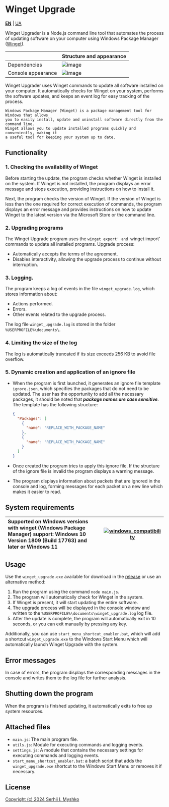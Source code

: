 # Winget Upgrade

**[EN](https://github.com/sergeiown/Winget_Upgrade/blob/main/readme.md)** | [UA](https://github.com/sergeiown/Winget_Upgrade/blob/main/readme_ua.md)

Winget Upgrader is a Node.js command line tool that automates the process of updating software on your computer using Windows Package Manager ([Winget](https://learn.microsoft.com/en-us/windows/package-manager/winget/)).

|  | Structure and appearance |
| --- | --- |
| Dependencies | ![image](https://github.com/user-attachments/assets/c0f0742d-666a-456a-9432-d6c593ceaaca) |
| Console appearance | ![image](https://github.com/user-attachments/assets/3bbe380f-55da-437d-aa43-f53ee7606ca0) |

Winget Upgrader uses Winget commands to update all software installed on your computer. It automatically checks for Winget on your system, performs the software updates, and keeps an event log for easy tracking of the process.

```
Windows Package Manager (Winget) is a package management tool for Windows that allows
you to easily install, update and uninstall software directly from the command line.
Winget allows you to update installed programs quickly and conveniently, making it
a useful tool for keeping your system up to date.
```

## Functionality

### 1. Checking the availability of Winget
Before starting the update, the program checks whether Winget is installed on the system. If Winget is not installed, the program displays an error message and stops execution, providing instructions on how to install it.

Next, the program checks the version of Winget. If the version of Winget is less than the one required for correct execution of commands, the program displays an error message and provides instructions on how to update Winget to the latest version via the Microsoft Store or the command line.

### 2. Upgrading programs
The Winget Upgrade program uses the `winget export' and `winget import' commands to update all installed programs. Upgrade process:
- Automatically accepts the terms of the agreement.
- Disables interactivity, allowing the upgrade process to continue without interruption.

### 3. Logging.
The program keeps a log of events in the file `winget_upgrade.log`, which stores information about:
- Actions performed.
- Errors.
- Other events related to the upgrade process.

The log file `winget_upgrade.log` is stored in the folder `%USERPROFILE%\documents\`.

### 4. Limiting the size of the log
The log is automatically truncated if its size exceeds 256 KB to avoid file overflow. 

### 5. Dynamic creation and application of an ignore file
- When the program is first launched, it generates an ignore file template `ignore.json`, which specifies the packages that do not need to be updated. The user has the opportunity to add all the necessary packages, it should be noted that ***package names are case sensitive***. The template has the following structure:
  ```json
  {
    "Packages": [
      {
        "name": "REPLACE_WITH_PACKAGE_NAME"
      },
      {
        "name": "REPLACE_WITH_PACKAGE_NAME"
      }
    ]
  }
  ```
- Once created the program tries to apply this ignore file. If the structure of the ignore file is invalid the program displays a warning message.

- The program displays information about packets that are ignored in the console and log, forming messages for each packet on a new line which makes it easier to read.

## System requirements

| Supported on Windows versions with winget (Windows Package Manager) support: Windows 10 Version 1809 (Build 17763) and later or Windows 11 |                       [![windows_compatibility](https://github.com/user-attachments/assets/db2b5487-b5bf-45d9-8948-48bb88162f17)](https://en.wikipedia.org/wiki/List_of_Microsoft_Windows_versions)                       |
| :--- | :---: |

## Usage

Use the `winget_upgrade.exe` available for download in the [release](https://github.com/sergeiown/Winget_Upgrade/releases) or use an alternative method:

1. Run the program using the command `node main.js`.
2. The program will automatically check for Winget in the system.
3. If Winget is present, it will start updating the entire software.
4. The upgrade process will be displayed in the console window and written to the `%USERPROFILE%\documents\winget_upgrade.log` log file.
5. After the update is complete, the program will automatically exit in 10 seconds, or you can exit manually by pressing any key.

Additionally, you can use `start_menu_shortcut_enabler.bat`, which will add a shortcut `winget_upgrade.exe` to the Windows Start Menu which will automatically launch Winget Upgrade with the system.

## Error messages

In case of errors, the program displays the corresponding messages in the console and writes them to the log file for further analysis.

## Shutting down the program

When the program is finished updating, it automatically exits to free up system resources.

## Attached files

- `main.js`: The main program file.
- `utils.js`: Module for executing commands and logging events.
- `settings.js`: A module that contains the necessary settings for executing commands and logging events.
- `start_menu_shortcut_enabler.bat`: a batch script that adds the `winget_upgrade.exe` shortcut to the Windows Start Menu or removes it if necessary.

## License

[Copyright (c) 2024 Serhii I. Myshko](https://github.com/sergeiown/Winget_Upgrade/blob/main/LICENSE)
